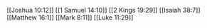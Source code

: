 [[Joshua 10:12]]
[[1 Samuel 14:10]]
[[2 Kings 19:29]]
[[Isaiah 38:7]]
[[Matthew 16:1]]
[[Mark 8:11]]
[[Luke 11:29]]
